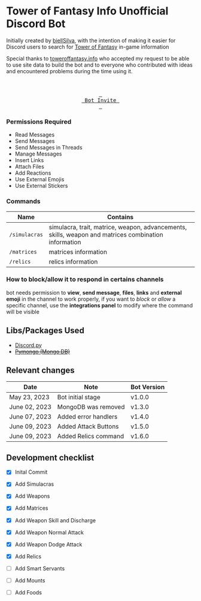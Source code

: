 # Tower of Fantasy Info Unofficial Discord Bot


Initially created by [biellSilva](https://github.com/biellSilva), with the intention of making it easier for Discord users to search for [Tower of Fantasy](https://www.toweroffantasy-global.com) in-game information 

Special thanks to [toweroffantasy.info](https://toweroffantasy.info) who accepted my request to be able to use site data to build the bot and to everyone who contributed with ideas and encountered problems during the time using it.


<!-----------------------------------[Start of Invite Button]----------------------------------------->

<div align = center>

<br>
	
[<kbd> <br> Bot Invite <br> </kbd>][KBD]

</div>

[KBD]: https://discord.com/api/oauth2/authorize?client_id=1098749007154643035&permissions=412317183040&scope=bot

<!-----------------------------------[End of Invite Button]----------------------------------------->




### Permissions Required
- Read Messages
- Send Messages
- Send Messages in Threads
- Manage Messages
- Insert Links
- Attach Files
- Add Reactions
- Use External Emojis
- Use External Stickers

### Commands
| Name  | Contains |
|--------|---------|
| `/simulacras` | simulacra, trait, matrice, weapon, advancements, skills, weapon and matrices combination information |
| `/matrices` | matrices information |
| `/relics` | relics information |

### How to block/allow it to respond in certains channels
bot needs permission to **view**, **send message**, **files**, **links** and **external emoji** in the channel to work properly, if you want to *block* or *allow* a specific channel, use the **integrations panel** to modify where the command will be visible

### 

## Libs/Packages Used
- [Discord.py](https://discordpy.readthedocs.io/en/stable/)
- [~~Pymongo (Mongo DB)~~](https://pymongo.readthedocs.io/en/stable/)


## Relevant changes
| Date  | Note | Bot Version |
|--------|---------|---------|
| May 23, 2023 | Bot initial stage | v1.0.0
| June 02, 2023 | MongoDB was removed | v1.3.0
| June 07, 2023 | Added error handlers | v1.4.0
| June 09, 2023 | Added Attack Buttons | v1.5.0
| June 09, 2023 | Added Relics command | v1.6.0


## Development checklist
- [x] Inital Commit
- [x] Add Simulacras
- [x] Add Weapons
- [x] Add Matrices
- [x] Add Weapon Skill and Discharge
- [x] Add Weapon Normal Attack
- [x] Add Weapon Dodge Attack
- [x] Add Relics
- [ ] Add Smart Servants
- [ ] Add Mounts
- [ ] Add Foods


